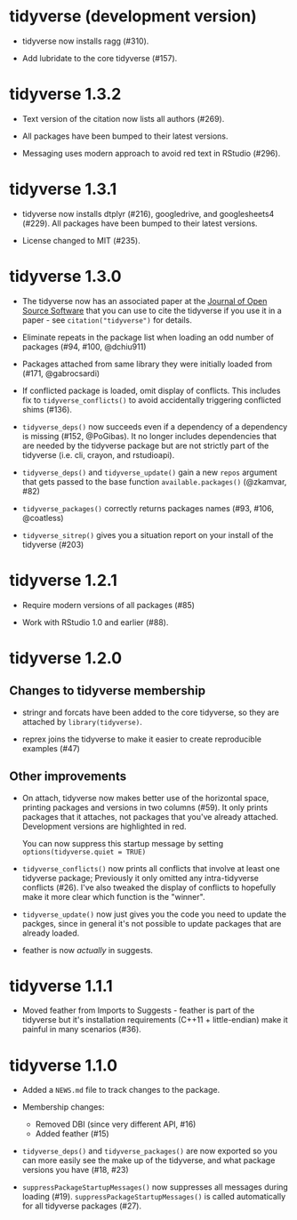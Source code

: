 # tidyverse (development version)

* tidyverse now installs ragg (#310).

* Add lubridate to the core tidyverse (#157).

# tidyverse 1.3.2

* Text version of the citation now lists all authors (#269).

* All packages have been bumped to their latest versions.

* Messaging uses modern approach to avoid red text in RStudio (#296).

# tidyverse 1.3.1

* tidyverse now installs dtplyr (#216), googledrive, and googlesheets4 (#229).
  All packages have been bumped to their latest versions.

* License changed to MIT (#235).

# tidyverse 1.3.0

* The tidyverse now has an associated paper at the 
  [Journal of Open Source Software](https://joss.theoj.org/) that you can
  use to cite the tidyverse if you use it in a paper - see 
  `citation("tidyverse")` for details.

* Eliminate repeats in the package list when loading an odd number of 
  packages (#94, #100, @dchiu911)

* Packages attached from same library they were initially loaded from 
  (#171, @gabrocsardi)

* If conflicted package is loaded, omit display of conflicts. 
  This includes fix to `tidyverse_conflicts()` to avoid accidentally
  triggering conflicted shims (#136).

* `tidyverse_deps()` now succeeds even if a dependency of a dependency 
  is missing (#152, @PoGibas). It no longer includes dependencies that
  are needed by the tidyverse package but are not strictly part of the
  tidyverse (i.e. cli, crayon, and rstudioapi).

* `tidyverse_deps()` and `tidyverse_update()` gain a new `repos` argument
  that gets passed to the base function `available.packages()` (@zkamvar, #82)

* `tidyverse_packages()` correctly returns packages names (#93, #106, @coatless)

* `tidyverse_sitrep()` gives you a situation report on your install of 
  the tidyverse (#203)

# tidyverse 1.2.1

* Require modern versions of all packages (#85)

* Work with RStudio 1.0 and earlier (#88).

# tidyverse 1.2.0

## Changes to tidyverse membership

* stringr and forcats have been added to the core tidyverse, so they are
  attached by `library(tidyverse)`.

* reprex joins the tidyverse to make it easier to create reproducible
  examples (#47)

## Other improvements

* On attach, tidyverse now makes better use of the horizontal space, 
  printing packages and versions in two columns (#59). It only prints
  packages that it attaches, not packages that you've already attached.
  Development versions are highlighted in red.
  
    You can now suppress this startup message by setting 
    `options(tidyverse.quiet = TRUE)`

* `tidyverse_conflicts()` now prints all conflicts that involve at least
  one tidyverse package; Previously it only omitted any intra-tidyverse
  conflicts (#26). I've also tweaked the display of conflicts to hopefully 
  make it more clear which function is the "winner".

* `tidyverse_update()` now just gives you the code you need to update the 
  packges, since in general it's not possible to update packages that are
  already loaded.

* feather is now _actually_ in suggests.

# tidyverse 1.1.1

* Moved feather from Imports to Suggests - feather is part of the tidyverse
  but it's installation requirements (C++11 + little-endian) make it painful
  in many scenarios (#36).

# tidyverse 1.1.0

* Added a `NEWS.md` file to track changes to the package.

* Membership changes:
  
  * Removed DBI (since very different API, #16)
  * Added feather (#15)

* `tidyverse_deps()` and `tidyverse_packages()` are now exported so you can
  more easily see the make up of the tidyverse, and what package versions
  you have (#18, #23)

* `suppressPackageStartupMessages()` now suppresses all messages during
   loading (#19). `suppressPackageStartupMessages()` is called automatically
   for all tidyverse packages (#27).
